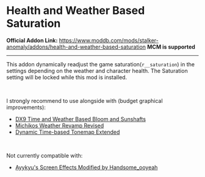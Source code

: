 # Health and Weather Based Saturation

**Official Addon Link:** https://www.moddb.com/mods/stalker-anomaly/addons/health-and-weather-based-saturation
**MCM is supported**

---

This addon dynamically readjust the game saturation(```r__saturation```) in the settings depending on the weather and character health. The Saturation setting will be locked while this mod is installed.

<br>

I strongly recommend to use alongside with (budget graphical improvements):
* [DX9 Time and Weather Based Bloom and Sunshafts](https://www.moddb.com/mods/stalker-anomaly/addons/dx9-time-and-weather-based-bloom-and-sunshafts)
* [Michikos Weather Revamp Revised](https://www.moddb.com/mods/stalker-anomaly/addons/michikos-weather-revamp-revised)
* [Dynamic Time-based Tonemap Extended](https://www.moddb.com/mods/stalker-anomaly/addons/dynamic-time-based-tonemap-extended)

<br>

Not currently compatible with:
* [Ayykyu's Screen Effects Modified by Handsome_ooyeah](https://www.moddb.com/mods/stalker-anomaly/addons/ayykyus-screen-effects-modified-by-handsome-ooyeah2)
